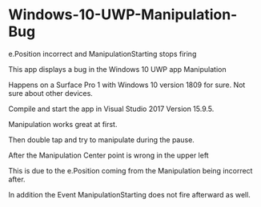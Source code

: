 # Windows-10-UWP-Manipulation-Bug

e.Position incorrect and ManipulationStarting stops firing

This app displays a bug in the Windows 10 UWP app Manipulation

Happens on a Surface Pro 1 with Windows 10 version 1809 for sure. Not sure about other devices.

Compile and start the app in Visual Studio 2017 Version 15.9.5.

Manipulation works great at first.

Then double tap and try to manipulate during the pause.

After the Manipulation Center point is wrong in the upper left

This is due to the e.Position coming from the Manipulation being incorrect after.

In addition the Event ManipulationStarting does not fire afterward as well.
